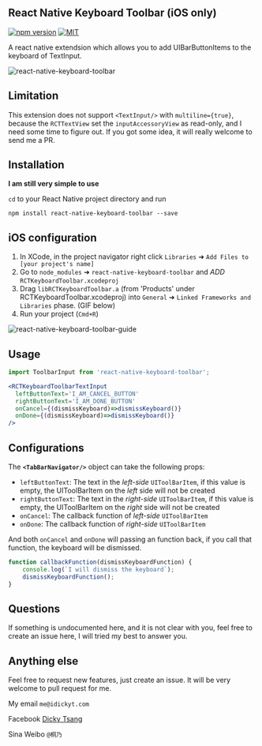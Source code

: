 ## React Native Keyboard Toolbar (iOS only)
[![npm version](https://badge.fury.io/js/react-native-keyboard-toolbar.svg)](https://badge.fury.io/js/react-native-keyboard-toolbar)
[![MIT](https://img.shields.io/dub/l/vibe-d.svg)]()

A react native extendsion which allows you to add UIBarButtonItems to the keyboard of TextInput.

![react-native-keyboard-toolbar](https://cloud.githubusercontent.com/assets/4535844/11019638/ad4b0586-85d7-11e5-84ad-b187636d21da.gif)

## Limitation
This extension does not support `<TextInput/>` with `multiline={true}`, because the `RCTTextView` set the `inputAccessoryView` as read-only, and I need some time to figure out. If you got some idea, it will really welcome to send me a PR.

## Installation

__I am still very simple to use__

```cd``` to your React Native project directory and run

```npm install react-native-keyboard-toolbar --save```

## iOS configuration

1. In XCode, in the project navigator right click `Libraries` ➜ `Add Files to [your project's name]`
2. Go to `node_modules` ➜ `react-native-keyboard-toolbar` and *ADD* `RCTKeyboardToolbar.xcodeproj` 
3. Drag `libRCTKeyboardToolbar.a` (from 'Products' under RCTKeyboardToolbar.xcodeproj) into `General` ➜ `Linked Frameworks and Libraries` phase. (GIF below)
5. Run your project (`Cmd+R`)

![react-native-keyboard-toolbar-guide](https://cloud.githubusercontent.com/assets/4535844/11019656/9ff660dc-85d8-11e5-9823-b4437f498a77.gif)

## Usage
```jsx
import ToolbarInput from 'react-native-keyboard-toolbar';
```

```jsx
<RCTKeyboardToolbarTextInput
  leftButtonText='I_AM_CANCEL_BUTTON'
  rightButtonText='I_AM_DONE_BUTTON'
  onCancel={(dismissKeyboard)=>dismissKeyboard()}
  onDone={(dismissKeyboard)=>dismissKeyboard()}
/>
```

## Configurations
The **`<TabBarNavigator/>`** object can take the following props:
- `leftButtonText`: The text in the *left-side* `UIToolBarItem`, if this value is empty, the UIToolBarItem on the *left* side will not be created
- `rightButtonText`: The text in the *right-side* `UIToolBarItem`, if this value is empty, the UIToolBarItem on the *right* side will not be created
- `onCancel`: The callback function of *left-side* `UIToolBarItem`
- `onDone`: The callback function of *right-side* `UIToolBarItem`

And both `onCancel` and `onDone` will passing an function back, if you call that function, the keyboard will be dismissed.

```jsx
function callbackFunction(dismissKeyboardFunction) {
    console.log(`I will dismiss the keyboard`);
    dismissKeyboardFunction();
}
```

Questions
--------------
If something is undocumented here, and it is not clear with you, feel free to create an issue here, I will tried my best to answer you.

Anything else
--------------
Feel free to request new features, just create an issue.
It will be very welcome to pull request for me.

My email ```me@idickyt.com```

Facebook [Dicky Tsang](https://www.facebook.com/idickytsang)

Sina Weibo ```@桐乃```
